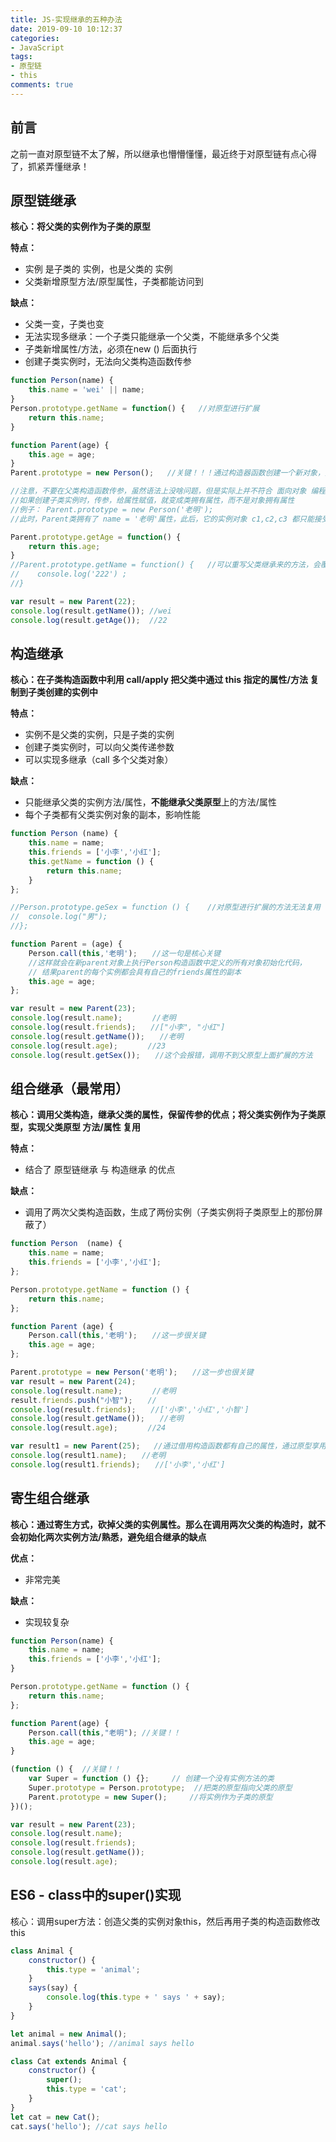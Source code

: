 ```yaml
---
title: JS-实现继承的五种办法
date: 2019-09-10 10:12:37
categories:
- JavaScript
tags:
- 原型链
- this
comments: true
---
```


## 前言

之前一直对原型链不太了解，所以继承也懵懵懂懂，最近终于对原型链有点心得了，抓紧弄懂继承！

<!-- more -->

## 原型链继承

**核心：将父类的实例作为子类的原型**

**特点：**

- 实例 是子类的 实例，也是父类的 实例
- 父类新增原型方法/原型属性，子类都能访问到

**缺点：**

- 父类一变，子类也变
- 无法实现多继承：一个子类只能继承一个父类，不能继承多个父类
- 子类新增属性/方法，必须在new () 后面执行
- 创建子类实例时，无法向父类构造函数传参

```js
function Person(name) {
    this.name = 'wei' || name;
}
Person.prototype.getName = function() {   //对原型进行扩展
    return this.name;
}

function Parent(age) {
    this.age = age;
}
Parent.prototype = new Person();   //关键！！！通过构造器函数创建一个新对象，把老对象的东西拿过来

//注意，不要在父类构造函数传参，虽然语法上没啥问题，但是实际上并不符合 面向对象 编程规则：对象（实例）才是属性的拥有者
//如果创建子类实例时，传参，给属性赋值，就变成类拥有属性，而不是对象拥有属性
//例子： Parent.prototype = new Person('老明');
//此时，Parent类拥有了 name = '老明'属性，此后，它的实例对象 c1,c2,c3 都只能接受 name 这个属性

Parent.prototype.getAge = function() {
    return this.age;
}
//Parent.prototype.getName = function() {   //可以重写父类继承来的方法，会覆盖
//    console.log('222') ;
//}

var result = new Parent(22);
console.log(result.getName()); //wei
console.log(result.getAge());  //22
```



## 构造继承

**核心：在子类构造函数中利用 call/apply 把父类中通过 this 指定的属性/方法 复制到子类创建的实例中**

**特点：**

- 实例不是父类的实例，只是子类的实例
- 创建子类实例时，可以向父类传递参数
- 可以实现多继承（call 多个父类对象）

**缺点：**

- 只能继承父类的实例方法/属性，**不能继承父类原型**上的方法/属性
- 每个子类都有父类实例对象的副本，影响性能

```js
function Person (name) {
    this.name = name;
    this.friends = ['小李','小红'];
    this.getName = function () {
        return this.name;
    }
};

//Person.prototype.geSex = function () {    //对原型进行扩展的方法无法复用
//	console.log("男");
//};

function Parent = (age) {
    Person.call(this,'老明');　　//这一句是核心关键
    //这样就会在新parent对象上执行Person构造函数中定义的所有对象初始化代码，
    // 结果parent的每个实例都会具有自己的friends属性的副本
    this.age = age;
};

var result = new Parent(23);
console.log(result.name);　　　　//老明
console.log(result.friends);　　//["小李", "小红"]
console.log(result.getName());　　//老明
console.log(result.age);　　　　//23
console.log(result.getSex());　　//这个会报错，调用不到父原型上面扩展的方法
```



## 组合继承（最常用）

**核心：调用父类构造，继承父类的属性，保留传参的优点；将父类实例作为子类原型，实现父类原型 方法/属性 复用**

**特点：**

- 结合了 原型链继承 与 构造继承 的优点

**缺点：**

- 调用了两次父类构造函数，生成了两份实例（子类实例将子类原型上的那份屏蔽了）

```js
function Person  (name) {
    this.name = name;
    this.friends = ['小李','小红'];
};

Person.prototype.getName = function () {
    return this.name;
};

function Parent (age) {
    Person.call(this,'老明');　　//这一步很关键
    this.age = age;
};

Parent.prototype = new Person('老明');　　//这一步也很关键
var result = new Parent(24);
console.log(result.name);　　　　//老明
result.friends.push("小智");　　//
console.log(result.friends);　　//['小李','小红','小智']
console.log(result.getName());　　//老明
console.log(result.age);　　　　//24

var result1 = new Parent(25);   //通过借用构造函数都有自己的属性，通过原型享用公共的方法
console.log(result1.name);　　//老明
console.log(result1.friends);　　//['小李','小红']
```



## 寄生组合继承

**核心：通过寄生方式，砍掉父类的实例属性。那么在调用两次父类的构造时，就不会初始化两次实例方法/熟悉，避免组合继承的缺点**

**优点：**

- 非常完美

**缺点：**

- 实现较复杂

```js
function Person(name) {
    this.name = name;
    this.friends = ['小李','小红'];
}

Person.prototype.getName = function () {
    return this.name;
};

function Parent(age) {
    Person.call(this,"老明"); //关键！！
    this.age = age;
}

(function () {  //关键！！
    var Super = function () {};     // 创建一个没有实例方法的类
    Super.prototype = Person.prototype;  //把类的原型指向父类的原型
    Parent.prototype = new Super();     //将实例作为子类的原型
})();

var result = new Parent(23);
console.log(result.name);
console.log(result.friends);
console.log(result.getName());
console.log(result.age);
```



## ES6 - class中的super()实现

核心：调用super方法：创造父类的实例对象this，然后再用子类的构造函数修改this

```js
class Animal { 
    constructor() { 　　
        this.type = 'animal'; 
    } 
    says(say) { 　　
        console.log(this.type + ' says ' + say); 
    } 
}   

let animal = new Animal(); 
animal.says('hello'); //animal says hello   

class Cat extends Animal { 　　
    constructor() { 　　　　
        super(); 　　　　
        this.type = 'cat'; 　　
    } 
}   
let cat = new Cat(); 
cat.says('hello'); //cat says hello 
```